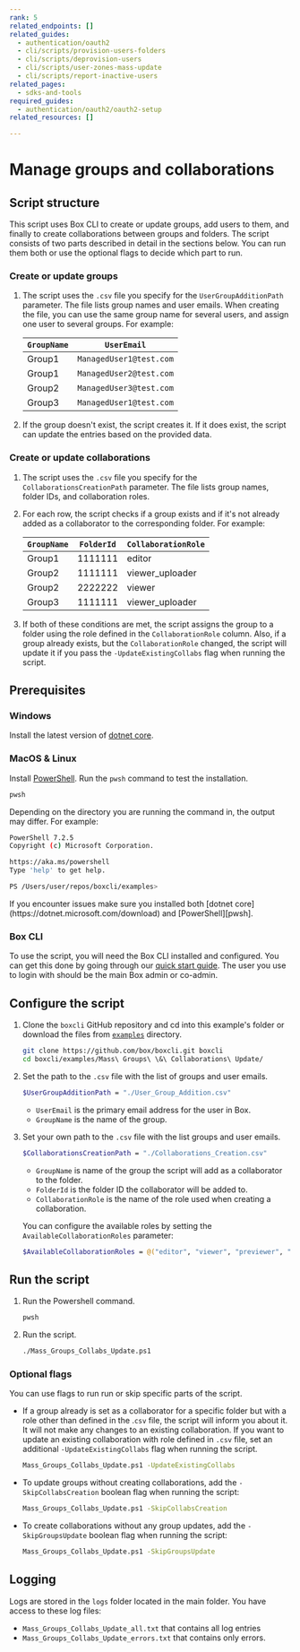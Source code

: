 ```yaml
---
rank: 5
related_endpoints: []
related_guides:
  - authentication/oauth2
  - cli/scripts/provision-users-folders
  - cli/scripts/deprovision-users
  - cli/scripts/user-zones-mass-update
  - cli/scripts/report-inactive-users
related_pages:
  - sdks-and-tools
required_guides:
  - authentication/oauth2/oauth2-setup
related_resources: []

---
```

# Manage groups and collaborations

## Script structure

This script uses Box CLI to create or update groups, add users to them, and finally to create collaborations between groups and folders.
The script consists of two parts described in detail in the sections below. You can run them both or use the optional flags to decide which part to run.

### Create or update groups

1. The script uses the `.csv` file you specify for the `UserGroupAdditionPath` parameter. The file lists group names and user emails. When creating the file, you can use the same group name for several users, and assign one user to several groups. For example:

    |`GroupName`| `UserEmail`|
    |-----------|------------|
    |Group1| `ManagedUser1@test.com`|
    |Group1| `ManagedUser2@test.com`|
    |Group2| `ManagedUser3@test.com`|
    |Group3| `ManagedUser1@test.com`|

2. If the group doesn't exist, the script creates it. If it does exist, the script can update the entries based on the provided data.

### Create or update collaborations

1. The script uses the `.csv` file you specify for the `CollaborationsCreationPath` parameter. The file lists group names, folder IDs, and collaboration roles.

2. For each row, the script checks if a group exists and if it's not already added as a collaborator to the corresponding folder. For example:

    |`GroupName`| `FolderId`| `CollaborationRole`|
    |-----------|-----------|--------------------|
    |Group1| 1111111| editor|
    |Group2| 1111111| viewer_uploader|
    |Group2| 2222222| viewer |
    |Group3| 1111111| viewer_uploader|

3. If both of these conditions are met, the script assigns the group to a folder using the role defined in the `CollaborationRole` column. Also, if a group already exists, but the `CollaborationRole` changed, the script will update it if you pass the `-UpdateExistingCollabs` flag when running the script.

## Prerequisites

### Windows

Install the latest version of [dotnet core](https://dotnet.microsoft.com/download).

### MacOS & Linux

Install [PowerShell][pwsh]. Run the `pwsh` command to test the installation.

```bash
pwsh
```

Depending on the directory you are
running the command in, the output may differ.
For example:

```bash
PowerShell 7.2.5
Copyright (c) Microsoft Corporation.

https://aka.ms/powershell
Type 'help' to get help.

PS /Users/user/repos/boxcli/examples>
```

<message>
  If you encounter issues make sure you installed both
  [dotnet core](https://dotnet.microsoft.com/download) and
  [PowerShell][pwsh].
</message>

### Box CLI

To use the script, you will need the Box CLI
installed and configured. You can get this done by going through
our [quick start guide][quickstart]. The user you use to login with should
be the main Box admin or co-admin.

## Configure the script

1. Clone the `boxcli` GitHub repository and cd into this example's folder or download the files from [`examples`][examples] directory.

    ```bash
    git clone https://github.com/box/boxcli.git boxcli
    cd boxcli/examples/Mass\ Groups\ \&\ Collaborations\ Update/
    ```

2. Set the path to the `.csv` file with the list of groups and user emails.

    ```bash
    $UserGroupAdditionPath = "./User_Group_Addition.csv"
    ```

    * `UserEmail` is the primary email address for the user in Box.
    * `GroupName` is the name of the group.

3. Set your own path to the `.csv` file with the list groups and user emails.

    ```bash
    $CollaborationsCreationPath = "./Collaborations_Creation.csv"
    ```

    * `GroupName` is name of the group the script will add as a collaborator to the folder.
    * `FolderId` is the folder ID the collaborator will be added to.
    * `CollaborationRole` is the name of the role used when creating a collaboration.

    You can configure the available roles by setting the `AvailableCollaborationRoles` parameter:

    ```bash
    $AvailableCollaborationRoles = @("editor", "viewer", "previewer", "uploader", "previewer_uploader", "viewer_uploader", "co-owner")
    ```

## Run the script

1. Run the Powershell command.

    ```bash
    pwsh
    ```

2. Run the script.

    ```bash
    ./Mass_Groups_Collabs_Update.ps1
    ```

### Optional flags

You can use flags to run run or skip specific parts of the script.

* If a group already is set as a collaborator for a specific folder but with a role other than defined in the .`csv` file, the script will inform you about it. It will not make any changes to an existing collaboration. If you want to update an existing collaboration with role defined in `.csv` file, set an additional `-UpdateExistingCollabs` flag when running the script.

    ```bash
    Mass_Groups_Collabs_Update.ps1 -UpdateExistingCollabs
    ```

* To update groups without creating collaborations, add the `-SkipCollabsCreation` boolean flag when running the script:

    ```bash
    Mass_Groups_Collabs_Update.ps1 -SkipCollabsCreation
    ```

* To create collaborations without any group updates, add the `-SkipGroupsUpdate` boolean flag when running the script:

    ```bash
    Mass_Groups_Collabs_Update.ps1 -SkipGroupsUpdate
    ```

## Logging

Logs are stored in the `logs` folder located in the main folder.
You have access to these log files:

* `Mass_Groups_Collabs_Update_all.txt` that contains all log entries
* `Mass_Groups_Collabs_Update_errors.txt` that contains only errors.

[examples]: https://github.com/box/boxcli/tree/main/examples
[pwsh]: https://docs.microsoft.com/en-us/powershell/scripting/install/installing-powershell?view=powershell-7.2
[quickstart]: g://cli/quick-start/create-oauth-app/
[console]: https://app.box.com/developers/console
[auth]: g://authentication/oauth2/oauth2-setup